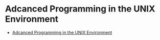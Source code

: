# Adcanced Programming in the UNIX Environment

- [Adcanced Programming in the UNIX Environment](https://book.douban.com/subject/25900403)
